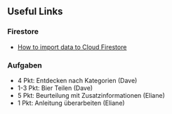 ## Useful Links

### Firestore

* [How to import data to Cloud Firestore](https://hackernoon.com/filling-cloud-firestore-with-data-3f67d26bd66e)

### Aufgaben
* 4 Pkt: Entdecken nach Kategorien (Dave)
* 1-3 Pkt: Bier Teilen (Dave)
* 5 Pkt: Beurteilung mit Zusatzinformationen (Eliane)
* 1 Pkt: Anleitung überarbeiten (Eliane)
